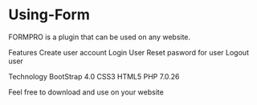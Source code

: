 # Using-Form

FORMPRO  is a plugin that can be used on any website.

Features
Create user account
Login User 
Reset pasword for user
Logout user 


Technology
BootStrap 4.0
CSS3
HTML5
PHP 7.0.26


Feel free to download and use on your website 



